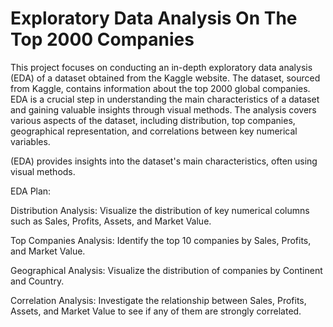 # Exploratory Data Analysis On The Top 2000 Companies

This project focuses on conducting an in-depth exploratory data analysis (EDA) of a dataset obtained from the Kaggle website. The dataset, sourced from Kaggle, contains information about the top 2000 global companies. EDA is a crucial step in understanding the main characteristics of a dataset and gaining valuable insights through visual methods. The analysis covers various aspects of the dataset, including distribution, top companies, geographical representation, and correlations between key numerical variables.

(EDA) provides insights into the dataset's main characteristics, often using visual methods.

EDA Plan:

Distribution Analysis:
Visualize the distribution of key numerical columns such as Sales, Profits, Assets, and Market Value.

Top Companies Analysis:
Identify the top 10 companies by Sales, Profits, and Market Value.

Geographical Analysis:
Visualize the distribution of companies by Continent and Country.

Correlation Analysis:
Investigate the relationship between Sales, Profits, Assets, and Market Value to see if any of them are strongly correlated.
